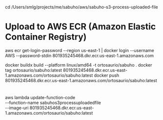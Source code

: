 cd /Users/smlg/projects/me/sabuho/aws/sabuho-s3-process-uploaded-file
# Upload to AWS ECR (Amazon Elastic Container Registry)
aws ecr get-login-password --region us-east-1 | docker login --username AWS --password-stdin 801935245468.dkr.ecr.us-east-1.amazonaws.com

docker buildx build --platform linux/amd64 -t ortosaurio/sabuho .
docker tag ortosaurio/sabuho:latest 801935245468.dkr.ecr.us-east-1.amazonaws.com/ortosaurio/sabuho:latest
docker push 801935245468.dkr.ecr.us-east-1.amazonaws.com/ortosaurio/sabuho:latest

#
aws lambda update-function-code \
  --function-name sabuhos3processuploadedfile \
  --image-uri 801935245468.dkr.ecr.us-east-1.amazonaws.com/ortosaurio/sabuho:latest